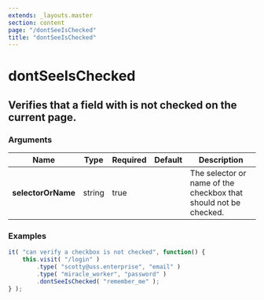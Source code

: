 ```yaml
---
extends: _layouts.master
section: content
page: "/dontSeeIsChecked"
title: "dontSeeIsChecked"
---
```

        
<h1 class="title is-1">dontSeeIsChecked</h1>
<h2 class="subtitle is-4">
    Verifies that a field with is not checked on the current page.
</h2>

<h3 class="subtitle is-5">Arguments</h3>
<table class="table">
    <thead>
        <tr>
            <th>Name</th>
            <th>Type</th>
            <th>Required</th>
            <th>Default</th>
            <th>Description</th>
        </tr>
    </thead>
    <tbody>
        <tr>
            <td class="title is-5"><strong>selectorOrName</strong></td>
            <td class="title is-5">string</td>
            <td class="title is-5">true</td>
            <td class="title is-5"></td>
            <td class="title is-5">The selector or name of the checkbox that should not be checked.</td>
        </tr>
    </tbody>
</table>

<h3 class="subtitle is-5">Examples</h3>

```js
it( "can verify a checkbox is not checked", function() {
    this.visit( "/login" )
        .type( "scotty@uss.enterprise", "email" )
        .type( "miracle_worker", "password" )
        .dontSeeIsChecked( "remember_me" );
} );
```